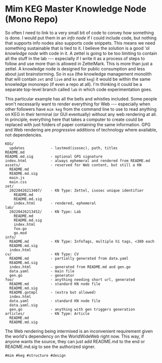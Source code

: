 # Mim KEG Master Knowledge Node (Mono Repo)

So often I need to link to a very small bit of code to convey how
something is done. I would put them in an *info node* if I could include
code, but nothing that supports info nodes also supports code snippets.
This means we need something sustainable that is tied to it. I believe
the solution is a good 'ol *knowledge node* with code in it. A zettel is
going to be too limiting to contain all the stuff in the lab ---
especially if I write it as a process of steps to follow and use more
than is allowed in ZettelMark. This is more than just a zettel. A
knowledge node is designed for public consumption and less about just
brainstorming. So in `mim` (the knowledge management monolith that will
contain `zet` and `live` and `kn` and `keg`) it would be within the same
knowledge monorepo (if even a repo at all). I'm thinking it could be a
separate top-level branch called `lab` in which code experimentation
goes.

This particular example has all the bells and whistles included. Some
people won't necessarily want to render everything for Web ---
especially when other followers have `mim keg` from the command line to
use to read anything on KEG in their terminal (or GUI eventually)
without any web rendering at all. In principle, everything here that
takes a computer to create could be replaced with just folders of paper
containing the same information. GPG and Web rendering are *progressive*
additions of technology where available, not dependencies.

    KEG/
      updates            - lastmod(isosec), path, titles
    README.md
    README.md.sig        - optional GPG signature
    index.html           - always ephemeral and rendered from README.md
    assets/              - reserved for Web content, but still a KN
      README.md
      README.md.sig
      main.js
      main.css
    zet/
      20220426213407/    - KN Type: Zettel, isosec unique identifier
        README.md
        README.md.sig
        index.html       - rendered, ephemeral
    lab/
      20220426213452/    - KN Type: Lab
        README.md
        README.md.sig
        index.html
        foo.go
        go.mod
    info/
      README.md          - KN Type: InfoTags, multiple h1 tags, <380 each
      README.md.sig
      index.html
    cv/                  - KN Type: CV
      README.md          - partially generated from data.yaml
      README.md.sig
      index.html         - generated from README.md and gen.go
      data.yaml          - main file
      gen.go             - generator
    foo/                 - anything needing short url, generated
      README.md          - standard KN node file
      README.md.sig
      README.gotmpl      - (extra but allowed)
      index.html
      data.yaml          - standard KN node file
      data.yaml.sig
      gen.go             - anything with gen triggers generation
    articles/            - KN Type: Article
      README.md
      README.md.sig

The Web rendering being intermixed is an inconvenient requirement given
the world's dependency on the WorldWideWeb right now. This way, if
anyone wants the source, they can just add README.md to the end or
README.md.sig to see the authorized signer.

    #mim #keg #structure #design
